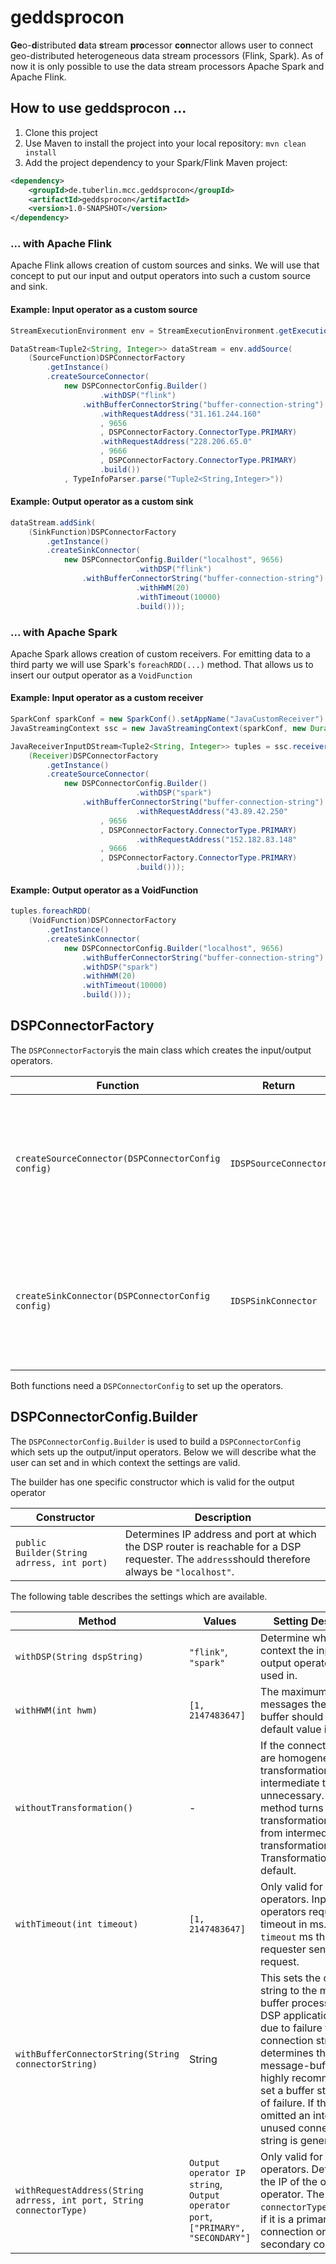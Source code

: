 # geddsprocon
**Ge**o-**d**istributed **d**ata **s**tream **pro**cessor **con**nector allows user to connect geo-distributed heterogeneous data stream processors (Flink, Spark). As of now it is only possible to use the data stream processors Apache Spark and Apache Flink.
## How to use geddsprocon ... 
1. Clone this project
2. Use Maven to install the project into your local repository: ```mvn clean install```
3. Add the project dependency to your Spark/Flink Maven project:
```xml
<dependency>
	<groupId>de.tuberlin.mcc.geddsprocon</groupId>
	<artifactId>geddsprocon</artifactId>
	<version>1.0-SNAPSHOT</version>
</dependency>
```
### ... with Apache Flink
Apache Flink allows creation of custom sources and sinks. We will use that concept to put our input and output operators into such a custom source and sink.
#### Example: Input operator as a custom source
```java
StreamExecutionEnvironment env = StreamExecutionEnvironment.getExecutionEnvironment();

DataStream<Tuple2<String, Integer>> dataStream = env.addSource(
	(SourceFunction)DSPConnectorFactory
		.getInstance()
		.createSourceConnector(
			new DSPConnectorConfig.Builder()
	    			.withDSP("flink")
				.withBufferConnectorString("buffer-connection-string")
	    			.withRequestAddress("31.161.244.160"
					, 9656
					, DSPConnectorFactory.ConnectorType.PRIMARY)
	    			.withRequestAddress("228.206.65.0"
					, 9666
					, DSPConnectorFactory.ConnectorType.PRIMARY)
	    			.build())
			, TypeInfoParser.parse("Tuple2<String,Integer>"))
```
#### Example: Output operator as a custom sink
```java
dataStream.addSink(
	(SinkFunction)DSPConnectorFactory
		.getInstance()
		.createSinkConnector(
			new DSPConnectorConfig.Builder("localhost", 9656)
                    		.withDSP("flink")
				.withBufferConnectorString("buffer-connection-string")
                    		.withHWM(20)
                    		.withTimeout(10000)
                    		.build()));
```
### ... with Apache Spark
Apache Spark allows creation of custom receivers. For emitting data to a third party we will use Spark's ```foreachRDD(...)``` method. That allows us to insert our output operator as a ```VoidFunction```
#### Example: Input operator as a custom receiver
```java
SparkConf sparkConf = new SparkConf().setAppName("JavaCustomReceiver").setMaster("local[*]");
JavaStreamingContext ssc = new JavaStreamingContext(sparkConf, new Duration(5000));

JavaReceiverInputDStream<Tuple2<String, Integer>> tuples = ssc.receiverStream(
	(Receiver)DSPConnectorFactory
		.getInstance()
		.createSourceConnector(
			new DSPConnectorConfig.Builder()
                    		.withDSP("spark")
				.withBufferConnectorString("buffer-connection-string")
                    		.withRequestAddress("43.89.42.250"
					, 9656
					, DSPConnectorFactory.ConnectorType.PRIMARY)
                    		.withRequestAddress("152.182.83.148"
					, 9666
					, DSPConnectorFactory.ConnectorType.PRIMARY)
                    		.build()));
```
#### Example: Output operator as a VoidFunction
```java
tuples.foreachRDD(
	(VoidFunction)DSPConnectorFactory
		.getInstance()
		.createSinkConnector(
			new DSPConnectorConfig.Builder("localhost", 9656)
				.withBufferConnectorString("buffer-connection-string")
				.withDSP("spark")
				.withHWM(20)
				.withTimeout(10000)
				.build()));
```
## DSPConnectorFactory
The `DSPConnectorFactory`is the main class which creates the input/output operators. 

Function | Return | Description
---- | --- | ----
`createSourceConnector(DSPConnectorConfig config)` | `IDSPSourceConnector` | This creates the input operator. A cast to the resepective DSP (e.g., `SourceFunction` for Flink, `Receiver` for Spark) is still needed.
`createSinkConnector(DSPConnectorConfig config)` | `IDSPSinkConnector` | This creates the output operator. A cast to the resepective DSP (e.g., `SinkFunction` for Flink, `VoidFunction` for Spark) is still needed. 

Both functions need a `DSPConnectorConfig` to set up the operators.

## DSPConnectorConfig.Builder
The ```DSPConnectorConfig.Builder``` is used to build a `DSPConnectorConfig` which sets up the output/input operators. Below we will describe what the user can set and in which context the settings are valid.

The builder has one specific constructor which is valid for the output operator

Constructor | Description
--- | ---
`public Builder(String adrress, int port)` | Determines IP address and port at which the DSP router is reachable for a DSP requester. The `address`should therefore always be `"localhost"`.

The following table describes the settings which are available.

 Method | Values |  Setting Description 
 ----- | --- | -------- 
`withDSP(String dspString)` | `"flink"`, `"spark"` | Determine which DSP context the input or output operators are used in. |
`withHWM(int hwm)` | `[1, 2147483647]` | The maximum amount of messages the message-buffer should hold. Its default value is `1000`.
 `withoutTransformation()` | - | If the connected DSPs are homogeneous, transformation to intermediate tuples are unnecessary. Using this method turns transformation to and from intermediate transformation off. Transformation is `true` by default.|
`withTimeout(int timeout)` | `[1, 2147483647]` | Only valid for input operators. Input operators request timeout in ms. After `timeout` ms the DSP requester sends another request.
`withBufferConnectorString(String connectorString)` | String | This sets the connection string to the message-buffer process. If the DSP application restarts due to failure the connection string determines the message-buffer. It is highly recommended to set a buffer string in case of failure. If this setting is omitted an internal unused connection string is generated.
`withRequestAddress(String adrress, int port, String connectorType)` | `Output operator IP string`, `Output operator port`, `["PRIMARY", "SECONDARY"]`  | Only valid for input operators. Determines the IP of the output operator. The `connectorType`determines if it is a primary connection or a secondary connection.
